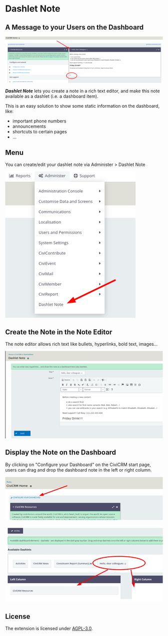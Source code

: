 # Dashlet Note

## A Message to your Users on the Dashboard

![Screenshot](images/screenshot.png)

***Dashlet Note*** lets you create a note in a rich text editor, and make this note available as a dashlet (i.e. a dashboard item).

This is an easy solution to show some static information on the dashboard, like:
* important phone numbers
* announcements
* shortcuts to certain pages
* ...

## Menu

You can create/edit your dashlet note via Administer > Dashlet Note

![Screenshot](images/screenshot3.png)

## Create the Note in the Note Editor

The note editor allows rich text like bullets, hyperlinks, bold text, images...

![Screenshot](images/screenshot2.png)

## Display the Note on the Dashboard

By clicking on "Configure your Dashboard" on the CiviCRM start page, users can drag and drop the dashboard note in the left or right column.

![Screenshot](images/screenshot4.png)

![Screenshot](images/screenshot5.png)

## License

The extension is licensed under [AGPL-3.0](LICENSE.txt).
